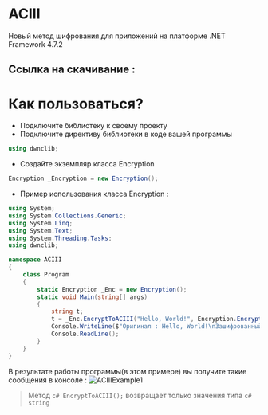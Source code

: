 # ACIII
Новый метод шифрования для приложений на платформе .NET Framework 4.7.2
## Ссылка на скачивание : 


# Как пользоваться?
- Подключите библиотеку к своему проекту
- Подключите директиву библиотеки в коде вашей программы
```c#
using dwnclib;
```
- Создайте экземпляр класса Encryption
```c#
Encryption _Encryption = new Encryption();
```
- Пример использования класса Encryption :
```c#
using System;
using System.Collections.Generic;
using System.Linq;
using System.Text;
using System.Threading.Tasks;
using dwnclib;

namespace ACIII
{
    class Program
    {
        static Encryption _Enc = new Encryption();
        static void Main(string[] args)
        {
            string t;
            t = _Enc.EncryptToACIII("Hello, World!", Encryption.EncryptionModule.ACIIIModuleToHPI);
            Console.WriteLine($"Оригинал : Hello, World!\nЗашифрованный в ACIII : {t}");
            Console.ReadLine();
        }
    }
}
```
В результате работы программы(в этом примере) вы получите такие сообщения в консоле : 
![ACIIIExample1](https://yadi.sk/i/zr5hpkLDS8QfnA "Пример работы шифрования ACIII")
> Метод `c# EncryptToACIII();` возвращает только значения типа `c# string`

